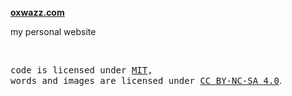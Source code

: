 **[oxwazz.com](https://oxwazz.com)**

my personal website

<br>

<samp>code is licensed under <a href='./LICENSE'>MIT</a>,<br> words and images are licensed under <a href='./CC-BY-NC-SA-4.0'>CC BY-NC-SA 4.0</a></samp>.
